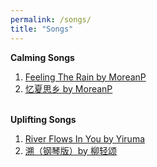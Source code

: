 ```yaml
---
permalink: /songs/
title: "Songs"
---
```

<head> 
<link rel="stylesheet" href="https://cdnjs.cloudflare.com/ajax/libs/font-awesome/4.7.0/css/font-awesome.min.css">
</head>

<i class="fa fa-smile-o"></i> <b class="font-size:+2">Calming Songs</b>
<ol>
  <li><a href="https://www.youtube.com/watch?v=E-1sQNMBHjE" target="_blank">Feeling The Rain by MoreanP</a></li>
  <li><a href="https://www.youtube.com/watch?v=B-rK_GkgRAU" target="_blank">忆夏思乡 by MoreanP</a></li>

</ol>

<br>
<i class="fa fa-lightbulb-o"></i> <b class="font-size:+2">Uplifting Songs</b>
<ol>
  <li><a href="https://www.youtube.com/watch?v=7maJOI3QMu0" target="_blank">River Flows In You by Yiruma</a></li>
  <li><a href="https://www.youtube.com/watch?v=zyfoIw4L0Bw" target="_blank">溯（钢琴版）by 柳轻颂</a></li>

</ol>
<br>
